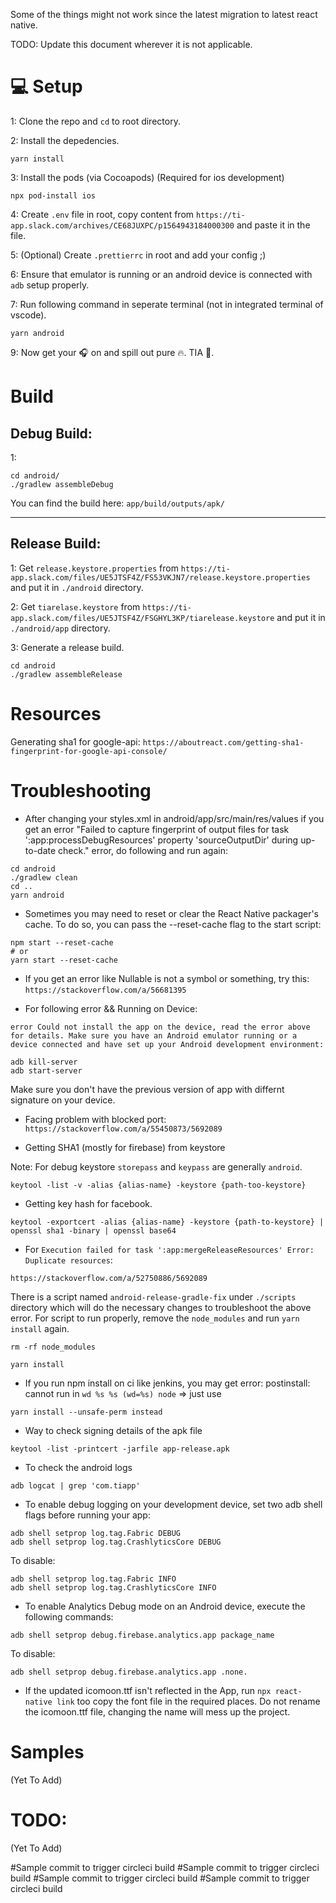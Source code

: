 Some of the things might not work since the latest migration to latest react native.

TODO: Update this document wherever it is not applicable.

# 💻 Setup

1: Clone the repo and `cd` to root directory.

2: Install the depedencies.

```
yarn install
```

3: Install the pods (via Cocoapods) (Required for ios development)

```
npx pod-install ios
```

4: Create `.env` file in root, copy content from `https://ti-app.slack.com/archives/CE68JUXPC/p1564943184000300` and paste it in the file.

5: (Optional) Create `.prettierrc` in root and add your config ;)

6: Ensure that emulator is running or an android device is connected with `adb` setup properly.

7: Run following command in seperate terminal (not in integrated terminal of vscode).

```
yarn android
```

9: Now get your 🎧 on and spill out pure 🔥. TIA 🙏.

# Build

## Debug Build:

1:

```
cd android/
./gradlew assembleDebug
```

You can find the build here: `app/build/outputs/apk/`

---

## Release Build:

1: Get `release.keystore.properties` from `https://ti-app.slack.com/files/UE5JTSF4Z/FS53VKJN7/release.keystore.properties` and put it in `./android` directory.

2: Get `tiarelase.keystore` from `https://ti-app.slack.com/files/UE5JTSF4Z/FSGHYL3KP/tiarelease.keystore` and put it in `./android/app` directory.

3: Generate a release build.

```
cd android
./gradlew assembleRelease
```

# Resources

Generating sha1 for google-api:
`https://aboutreact.com/getting-sha1-fingerprint-for-google-api-console/`

# Troubleshooting

- After changing your styles.xml in android/app/src/main/res/values if you get an error "Failed to capture fingerprint of output files for task ':app:processDebugResources' property 'sourceOutputDir' during up-to-date check." error, do following and run again:

```
cd android
./gradlew clean
cd ..
yarn android
```

- Sometimes you may need to reset or clear the React Native packager's cache. To do so, you can pass the --reset-cache flag to the start script:

```
npm start --reset-cache
# or
yarn start --reset-cache
```

- If you get an error like Nullable is not a symbol or something, try this:
  `https://stackoverflow.com/a/56681395`

* For following error && Running on Device:

`error Could not install the app on the device, read the error above for details. Make sure you have an Android emulator running or a device connected and have set up your Android development environment:`

```
adb kill-server
adb start-server
```

Make sure you don't have the previous version of app with differnt signature on your device.

- Facing problem with blocked port:
  `https://stackoverflow.com/a/55450873/5692089`

- Getting SHA1 (mostly for firebase) from keystore

Note: For debug keystore `storepass` and `keypass` are generally `android`.

```
keytool -list -v -alias {alias-name} -keystore {path-too-keystore}
```

- Getting key hash for facebook.

```
keytool -exportcert -alias {alias-name} -keystore {path-to-keystore} | openssl sha1 -binary | openssl base64
```

- For `Execution failed for task ':app:mergeReleaseResources' Error: Duplicate resources`:

`https://stackoverflow.com/a/52750886/5692089`

There is a script named `android-release-gradle-fix` under `./scripts` directory which will do the necessary changes to troubleshoot the above error. For script to run properly, remove the `node_modules` and run `yarn install` again.

```
rm -rf node_modules

yarn install
```

- If you run npm install on ci like jenkins, you may get error: postinstall: cannot run in `wd %s %s (wd=%s) node` => just use

```
yarn install --unsafe-perm instead
```

- Way to check signing details of the apk file

```
keytool -list -printcert -jarfile app-release.apk
```

- To check the android logs

```
adb logcat | grep 'com.tiapp'
```

- To enable debug logging on your development device, set two adb shell flags before running your app:

```
adb shell setprop log.tag.Fabric DEBUG
adb shell setprop log.tag.CrashlyticsCore DEBUG
```

To disable:

```
adb shell setprop log.tag.Fabric INFO
adb shell setprop log.tag.CrashlyticsCore INFO
```

- To enable Analytics Debug mode on an Android device, execute the following commands:

```
adb shell setprop debug.firebase.analytics.app package_name
```

To disable:

```
adb shell setprop debug.firebase.analytics.app .none.
```

- If the updated icomoon.ttf isn't reflected in the App, run `npx react-native link` too copy the font file
  in the required places. Do not rename the icomoon.ttf file, changing the name will mess up the project.

# Samples

(Yet To Add)

# TODO:

(Yet To Add)

#Sample commit to trigger circleci build
#Sample commit to trigger circleci build
#Sample commit to trigger circleci build
#Sample commit to trigger circleci build

